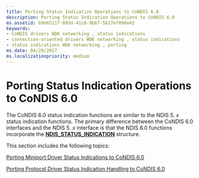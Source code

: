 ```yaml
---
title: Porting Status Indication Operations to CoNDIS 6.0
description: Porting Status Indication Operations to CoNDIS 6.0
ms.assetid: b9e65117-095d-41c0-9b67-5b17ef09de42
keywords:
- CoNDIS drivers WDK networking , status indications
- connection-oriented drivers WDK networking , status indications
- status indications WDK networking , porting
ms.date: 04/20/2017
ms.localizationpriority: medium
---
```


# Porting Status Indication Operations to CoNDIS 6.0





The CoNDIS 6.0 status indication functions are similar to the NDIS 5. *x* status indication functions. The primary difference between the CoNDIS 6.0 interfaces and the NDIS 5. *x* interface is that the NDIS 6.0 functions incorporate the [**NDIS\_STATUS\_INDICATION**](https://msdn.microsoft.com/library/windows/hardware/ff567373) structure.

This section includes the following topics:

[Porting Miniport Driver Status Indications to CoNDIS 6.0](porting-miniport-driver-status-indications-to-condis-6-0.md)

[Porting Protocol Driver Status Indication Handling to CoNDIS 6.0](porting-protocol-driver-status-indication-handling-to-condis-6-0.md)

 

 





